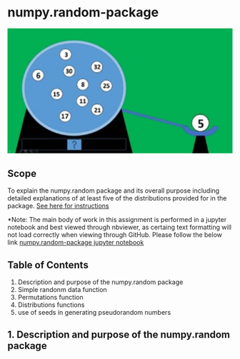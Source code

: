 # numpy.random-package
![Random Number Generator](/Images/Random-number-generator.png)
## Scope
To explain the numpy.random package and its overall purpose including detailed explanations of at least five of the distributions provided for in the package.
[See here for instructions](/ProgDA_Assignment.pdf)

*Note: The main body of work in this assignment is performed in a jupyter notebook and best viewed through nbviewer, as certaing text formatting will not load correctly when viewing through GitHub. Please follow the below link 
[numpy.random-package jupyter notebook](https://nbviewer.jupyter.org/github/BarryClarke/numpy.random-package/blob/master/numpy.random%20package.ipynb)

## Table of Contents
1. Description and purpose of the numpy.random package
2. Simple randonm data function
3. Permutations function
4. Distributions functions
5. use of seeds in generating pseudorandom numbers

## 1. Description and purpose of the numpy.random package

